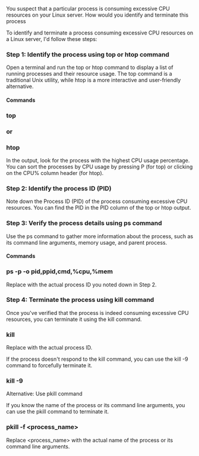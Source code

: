 You suspect that a particular process is consuming excessive CPU resources on your Linux server. How would you identify and terminate this process


To identify and terminate a process consuming excessive CPU resources on a Linux server, I'd follow these steps:

### Step 1: Identify the process using top or htop command

Open a terminal and run the top or htop command to display a list of running processes and their resource usage. The top command is a traditional Unix utility, while htop is a more interactive and user-friendly alternative.
#### Commands
### top
### or
### htop
In the output, look for the process with the highest CPU usage percentage. You can sort the processes by CPU usage by pressing P (for top) or clicking on the CPU% column header (for htop).

### Step 2: Identify the process ID (PID)

Note down the Process ID (PID) of the process consuming excessive CPU resources. You can find the PID in the PID column of the top or htop output.

### Step 3: Verify the process details using ps command

Use the ps command to gather more information about the process, such as its command line arguments, memory usage, and parent process.
#### Commands
### ps -p <PID> -o pid,ppid,cmd,%cpu,%mem
Replace <PID> with the actual process ID you noted down in Step 2.

### Step 4: Terminate the process using kill command

Once you've verified that the process is indeed consuming excessive CPU resources, you can terminate it using the kill command. 
### kill <PID>
Replace <PID> with the actual process ID.

If the process doesn't respond to the kill command, you can use the kill -9 command to forcefully terminate it.
### kill -9 <PID>
Alternative: Use pkill command

If you know the name of the process or its command line arguments, you can use the pkill command to terminate it.
### pkill -f <process_name>
Replace <process_name> with the actual name of the process or its command line arguments.
